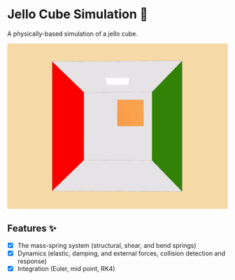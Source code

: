 # Jello Cube Simulation 🧊

A physically-based simulation of a jello cube.

![jello cube](anim.gif)

## Features ✨

- [x] The mass-spring system (structural, shear, and bend springs)
- [x] Dynamics (elastic, damping, and external forces, collision detection and response)
- [x] Integration (Euler, mid point, RK4)
